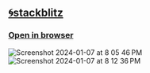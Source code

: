 ## <a href="https://stackblitz.com/~/github.com/sudo-self/vercel-ai-chat-sveltekit-openai">🌀stackblitz</a>
### <a href="https://vercel-ai-chat-sveltekit-openai-sudo-self.vercel.app/">Open in browser</a>
![Screenshot 2024-01-07 at 8 05 46 PM](https://github.com/sudo-self/vercel-ai-chat-sveltekit-openai/assets/119916323/a2bf0a68-fefa-4eb2-8e04-5e544cdc3ef1)
![Screenshot 2024-01-07 at 8 12 36 PM](https://github.com/sudo-self/vercel-ai-chat-sveltekit-openai/assets/119916323/b153aabf-c52d-4e02-9aff-1ef3bbfb4de1)
